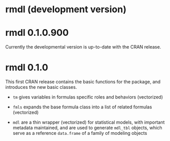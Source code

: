 # rmdl (development version)

# rmdl 0.1.0.900

Currently the developmental version is up-to-date with the CRAN release.

# rmdl 0.1.0

This first CRAN release contains the basic functions for the package, and introduces the new basic classes. 

* `tm` gives variables in formulas specific roles and behaviors (vectorized)

* `fmls` expands the base formula class into a list of related formulas (vectorized)

* `mdl` are a thin wrapper (vectorized) for statistical models, with important metadata maintained, and are used to generate `mdl_tbl` objects, which serve as a reference `data.frame` of a family of modeling objects
